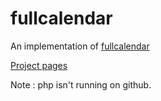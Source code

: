 # fullcalendar
An implementation of [fullcalendar](http://fullcalendar.io/)

[Project pages](http://sconvert.github.io/fullcalendar)

Note : php isn't running on github.
